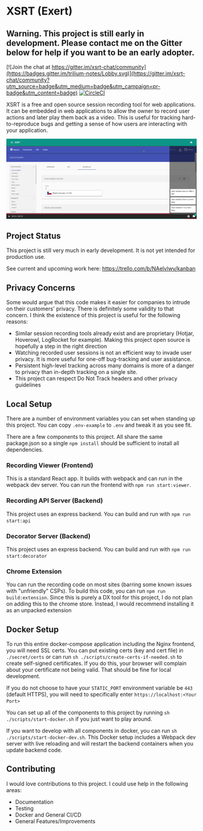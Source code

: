 # XSRT (Exert)

## Warning. This project is still early in development. Please contact me on the Gitter below for help if you want to be an early adopter.

[![Join the chat at https://gitter.im/xsrt-chat/community](https://badges.gitter.im/trilium-notes/Lobby.svg)](https://gitter.im/xsrt-chat/community?utm_source=badge&utm_medium=badge&utm_campaign=pr-badge&utm_content=badge)
[![CircleCI](https://circleci.com/gh/RyanKadri/xsrt/tree/master.svg?style=svg)](https://circleci.com/gh/RyanKadri/xsrt/tree/master)

XSRT is a free and open source session recording tool for web applications. It can be embedded in web applications to allow the owner to record user actions and later play them back as a video. This is useful for tracking hard-to-reproduce bugs and getting a sense of how users are interacting with your application.

![Screenshot of recording](/docs/assets/xsrt-player.png)

## Project Status

This project is still very much in early development. It is not yet intended for production use.

See current and upcoming work here: https://trello.com/b/NAelvlwv/kanban

## Privacy Concerns

Some would argue that this code makes it easier for companies to intrude on their customers' privacy. There is definitely some validity to that concern. I think the existence of this project is useful for the following reasons:

* Similar session recording tools already exist and are proprietary (Hotjar, Hoverowl, LogRocket for example). Making this project open source is hopefully a step in the right direction
* Watching recorded user sessions is not an efficient way to invade user privacy. It is more useful for one-off bug-tracking and user assistance.
* Persistent high-level tracking across many domains is more of a danger to privacy than in-depth tracking on a single site.
* This project can respect Do Not Track headers and other privacy guidelines

## Local Setup

There are a number of environment variables you can set when standing up this project. 
You can copy `.env-example` to `.env` and tweak it as you see fit.

There are a few components to this project. All share the same package.json so a single `npm install` should be sufficient to install all dependencies.

### Recording Viewer (Frontend)

This is a standard React app. It builds with webpack and can run in the webpack dev server. You can run the frontend with `npm run start:viewer`.

### Recording API Server (Backend)

This project uses an express backend. You can build and run with `npm run start:api`

### Decorator Server (Backend)

This project uses an express backend. You can build and run with `npm run start:decorator`

### Chrome Extension

You can run the recording code on most sites (barring some known issues with "unfriendly" CSPs). To build this code, you can run `npm run build:extension`. Since this is purely a DX tool for this project, I do not plan on adding this to the chrome store. Instead, I would recommend installing it as an unpacked extension

## Docker Setup

To run this entire docker-compose application including the Nginx frontend, you will need SSL certs. You can put
existing certs (key and cert file) in `./secret/certs` or can run `sh ./scripts/create-certs-if-needed.sh` to create
self-signed certificates. If you do this, your browser will complain about your certificate not being valid.
That should be fine for local development. 

If you do not choose to have your `STATIC_PORT` environment variable be `443` (default HTTPS), you will need to specifically
enter `https://localhost:<Your Port>`  

You can set up all of the components to this project by running `sh ./scripts/start-docker.sh` if you just want to play around.

If you want to develop with all components in docker, you can run `sh ./scripts/start-docker-dev.sh`.
This Docker setup includes a Webpack dev server with live reloading and will restart the backend containers when
you update backend code.

## Contributing

I would love contributions to this project. I could use help in the following areas:
* Documentation
* Testing
* Docker and General CI/CD
* General Features/Improvements